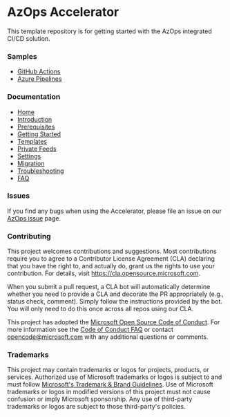 # AzOps Accelerator

This template repository is for getting started with the AzOps integrated CI/CD solution.

### Samples

* [GitHub Actions](https://github.com/Azure/AzOps-Accelerator/tree/main/.github/samples)
* [Azure Pipelines](https://github.com/Azure/AzOps-Accelerator/tree/main/.pipelines/samples)

### Documentation

* [Home](https://github.com/azure/azops-accelerator/wiki/home)
* [Introduction](https://github.com/azure/azops-accelerator/wiki/introduction)
* [Prerequisites](https://github.com/azure/azops-accelerator/wiki/prerequisites)
* [Getting Started](https://github.com/azure/azops-accelerator/wiki/getting-started)
* [Templates](https://github.com/azure/azops-accelerator/wiki/templates)
* [Private Feeds](https://github.com/azure/azops-accelerator/wiki/private-feeds)
* [Settings](https://github.com/azure/azops-accelerator/wiki/settings)
* [Migration](https://github.com/azure/azops-accelerator/wiki/migration)
* [Troubleshooting](https://github.com/azure/azops-accelerator/wiki/troubleshooting)
* [FAQ](https://github.com/azure/azops-accelerator/wiki/frequently-asked-questions)

### Issues

If you find any bugs when using the Accelerator, please file an issue on our [AzOps issue](https://github.com/azure/azops/issues) page.

### Contributing

This project welcomes contributions and suggestions.  Most contributions require you to agree to a
Contributor License Agreement (CLA) declaring that you have the right to, and actually do, grant us
the rights to use your contribution. For details, visit https://cla.opensource.microsoft.com.

When you submit a pull request, a CLA bot will automatically determine whether you need to provide
a CLA and decorate the PR appropriately (e.g., status check, comment). Simply follow the instructions
provided by the bot. You will only need to do this once across all repos using our CLA.

This project has adopted the [Microsoft Open Source Code of Conduct](https://opensource.microsoft.com/codeofconduct/).
For more information see the [Code of Conduct FAQ](https://opensource.microsoft.com/codeofconduct/faq/) or
contact [opencode@microsoft.com](mailto:opencode@microsoft.com) with any additional questions or comments.

### Trademarks

This project may contain trademarks or logos for projects, products, or services. Authorized use of Microsoft
trademarks or logos is subject to and must follow
[Microsoft's Trademark & Brand Guidelines](https://www.microsoft.com/en-us/legal/intellectualproperty/trademarks/usage/general).
Use of Microsoft trademarks or logos in modified versions of this project must not cause confusion or imply Microsoft sponsorship.
Any use of third-party trademarks or logos are subject to those third-party's policies.
